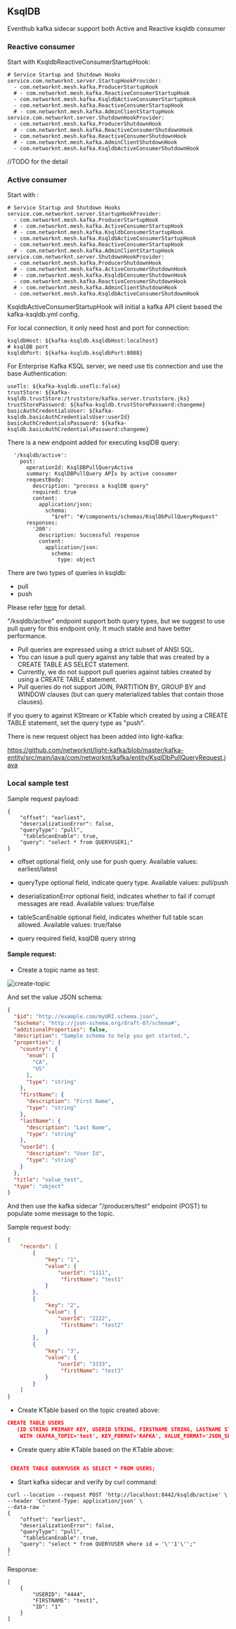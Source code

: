 ## KsqlDB

Eventhub kafka sidecar support both Active and Reactive ksqldb consumer

### Reactive consumer

Start with KsqldbReactiveConsumerStartupHook:

```text
# Service Startup and Shutdown Hooks
service.com.networknt.server.StartupHookProvider:
  - com.networknt.mesh.kafka.ProducerStartupHook
  # - com.networknt.mesh.kafka.ReactiveConsumerStartupHook
  - com.networknt.mesh.kafka.KsqldbActiveConsumerStartupHook
  - com.networknt.mesh.kafka.ReactiveConsumerStartupHook
  # - com.networknt.mesh.kafka.AdminClientStartupHook
service.com.networknt.server.ShutdownHookProvider:
  - com.networknt.mesh.kafka.ProducerShutdownHook
  # - com.networknt.mesh.kafka.ReactiveConsumerShutdownHook
  - com.networknt.mesh.kafka.ReactiveConsumerShutdownHook
  # - com.networknt.mesh.kafka.AdminClientShutdownHook
  - com.networknt.mesh.kafka.KsqldbActiveConsumerShutdownHook

```

//TODO for the detail


### Active consumer

Start with :

```text
# Service Startup and Shutdown Hooks
service.com.networknt.server.StartupHookProvider:
  - com.networknt.mesh.kafka.ProducerStartupHook
  # - com.networknt.mesh.kafka.ActiveConsumerStartupHook
  # - com.networknt.mesh.kafka.KsqldbConsumerStartupHook
  - com.networknt.mesh.kafka.KsqldbActiveConsumerStartupHook
  - com.networknt.mesh.kafka.ReactiveConsumerStartupHook
  # - com.networknt.mesh.kafka.AdminClientStartupHook
service.com.networknt.server.ShutdownHookProvider:
  - com.networknt.mesh.kafka.ProducerShutdownHook
  # - com.networknt.mesh.kafka.ActiveConsumerShutdownHook
  # - com.networknt.mesh.kafka.KsqldbConsumerShutdownHook
  - com.networknt.mesh.kafka.ReactiveConsumerShutdownHook
  # - com.networknt.mesh.kafka.AdminClientShutdownHook
  - com.networknt.mesh.kafka.KsqldbActiveConsumerShutdownHook

```

KsqldbActiveConsumerStartupHook will initial a kafka API client based the kafka-ksqldb.yml config.

For local connection, it only need host and port for connection:

```text
ksqldbHost: ${kafka-ksqldb.ksqldbHost:localhost}
# ksqlDB port
ksqldbPort: ${kafka-ksqldb.ksqldbPort:8088}
```

For Enterprise Kafka KSQL server, we need use tls connection and use the base Authentication:

```text
useTls: ${kafka-ksqldb.useTls:false}
trustStore: ${kafka-ksqldb.trustStore:/truststore/kafka.server.truststore.jks}
trustStorePassword: ${kafka-ksqldb.trustStorePassword:changeme}
basicAuthCredentialsUser: ${kafka-ksqldb.basicAuthCredentialsUser:userId}
basicAuthCredentialsPassword: ${kafka-ksqldb.basicAuthCredentialsPassword:changeme}
```

There is a new endpoint added for executing ksqlDB query:


```text
  '/ksqldb/active':
    post:
      operationId: KsqlDBPullQueryActive
      summary: KsqlDBPullQuery APIs by active consumer
      requestBody:
        description: "process a ksqlDB query"
        required: true
        content:
          application/json:
            schema:
              "$ref": "#/components/schemas/KsqlDbPullQueryRequest"
      responses:
        '200':
          description: Successful response
          content:
            application/json:
              schema:
                type: object
```
There are two types of queries in ksqldb:

- pull
- push

Please refer [here](https://docs.ksqldb.io/en/latest/concepts/queries/) for detail.

"/ksqldb/active" endpoint support both query types, but we suggest to use pull query for this endpoint only. It much stable and have better performance.

- Pull queries are expressed using a strict subset of ANSI SQL.
- You can issue a pull query against any table that was created by a CREATE TABLE AS SELECT statement.
- Currently, we do not support pull queries against tables created by using a CREATE TABLE statement.
- Pull queries do not support JOIN, PARTITION BY, GROUP BY and WINDOW clauses (but can query materialized tables that contain those clauses).


If you query to against KStream or KTable which  created by using a CREATE TABLE statement, set the query type as "push". 


There is new request object has been added into light-kafka:

https://github.com/networknt/light-kafka/blob/master/kafka-entity/src/main/java/com/networknt/kafka/entity/KsqlDbPullQueryRequest.java


### Local sample test


Sample request payload:

```text
{
    "offset": "earliest",
    "deserializationError": false,
    "queryType": "pull",
     "tableScanEnable": true,
    "query": "select * from QUERYUSER1;"
}

```

 - offset
   optional field, only use for push query. Available values: earliest/latest

- queryType
  optional field, indicate query type. Available values: pull/push

- deserializationError
  optional field, indicates whether to fail if corrupt messages are read. Available values: true/false

- tableScanEnable
  optional field, indicates whether full table scan allowed. Available values: true/false

- query
  required field, ksqlDB query string


#### Sample request:

- Create a topic name as test:

![create-topic](test1-topic.png)

And set the value JSON schema:

```json
{
  "$id": "http://example.com/myURI.schema.json",
  "$schema": "http://json-schema.org/draft-07/schema#",
  "additionalProperties": false,
  "description": "Sample schema to help you get started.",
  "properties": {
    "country": {
      "enum": [
        "CA",
        "US"
      ],
      "type": "string"
    },
    "firstName": {
      "description": "First Name",
      "type": "string"
    },
    "lastName": {
      "description": "Last Name",
      "type": "string"
    },
    "userId": {
      "description": "User Id",
      "type": "string"
    }
  },
  "title": "value_test",
  "type": "object"
}
```

And then use the kafka sidecar "/producers/test" endpoint (POST) to populate some message to the topic.

Sample request body:

```json
{
    "records": [
        {
            "key": "1",
            "value": {
                "userId": "1111",
                 "firstName": "test1"
            }
        },
        {
            "key": "2",
            "value": {
                "userId": "2222",
                 "firstName": "test2"                
            }
        },
        {
            "key": "3",
            "value": {
                "userId": "3333",
                 "firstName": "test3"                       
            }
        }
    ]
}
```

- Create KTable based on the topic created above:

```json
CREATE TABLE USERS 
   (ID STRING PRIMARY KEY, USERID STRING, FIRSTNAME STRING, LASTNAME STRING, COUNTRY STRING) 
    WITH (KAFKA_TOPIC='test', KEY_FORMAT='KAFKA', VALUE_FORMAT='JSON_SR');
```

- Create query able KTable based on the KTable above:

```json

 CREATE TABLE QUERYUSER AS SELECT * FROM USERS;

```

- Start kafka sidecar and verify by curl command:

```text
curl --location --request POST 'http://localhost:8442/ksqldb/active' \
--header 'Content-Type: application/json' \
--data-raw ' 
{
    "offset": "earliest",
    "deserializationError": false,
    "queryType": "pull",
     "tableScanEnable": true,
    "query": "select * from QUERYUSER where id = '\''1'\'';"
}
'
```

Response:

```text
[
    {
        "USERID": "4444",
        "FIRSTNAME": "test1",
        "ID": "1"
    }
]
```